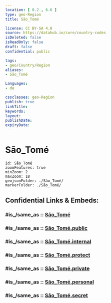```yaml
---
location: [ 0.2 , 6.6 ] 
type: geo-Region
title: São_Tomé

license: CC BY-SA 4.0
source: https://datahub.io/core/country-codes
isDeleted: false
isReadOnly: false
draft: false
confidential: public

tags:
- geo/Country/Region
aliases:
- São_Tomé

Languages:
- de

cssclasses: geo-Region
publish: true
linkTitle: 
keywords: 
layout: 
publishDate: 
expiryDate: 
---
```


# São_Tomé

```leaflet
id: São_Tomé
zoomFeatures: true 
minZoom: 2 
maxZoom: 18
geojsonFolder: ./São_Tomé/
markerFolder: ./São_Tomé/
```


## Confidential Links & Embeds: 

### #is_/same_as :: [São_Tomé](/_Standards/Earth/Continent/Africa/Africa~Central/Sao_Tome_and_Principe/Provinces~Sao_Tome_Principe/São_Tomé.md) 

### #is_/same_as :: [São_Tomé.public](/_public/Earth/Continent/Africa/Africa~Central/Sao_Tome_and_Principe/Provinces~Sao_Tome_Principe/São_Tomé.public.md) 

### #is_/same_as :: [São_Tomé.internal](/_internal/Earth/Continent/Africa/Africa~Central/Sao_Tome_and_Principe/Provinces~Sao_Tome_Principe/São_Tomé.internal.md) 

### #is_/same_as :: [São_Tomé.protect](/_protect/Earth/Continent/Africa/Africa~Central/Sao_Tome_and_Principe/Provinces~Sao_Tome_Principe/São_Tomé.protect.md) 

### #is_/same_as :: [São_Tomé.private](/_private/Earth/Continent/Africa/Africa~Central/Sao_Tome_and_Principe/Provinces~Sao_Tome_Principe/São_Tomé.private.md) 

### #is_/same_as :: [São_Tomé.personal](/_personal/Earth/Continent/Africa/Africa~Central/Sao_Tome_and_Principe/Provinces~Sao_Tome_Principe/São_Tomé.personal.md) 

### #is_/same_as :: [São_Tomé.secret](/_secret/Earth/Continent/Africa/Africa~Central/Sao_Tome_and_Principe/Provinces~Sao_Tome_Principe/São_Tomé.secret.md)

